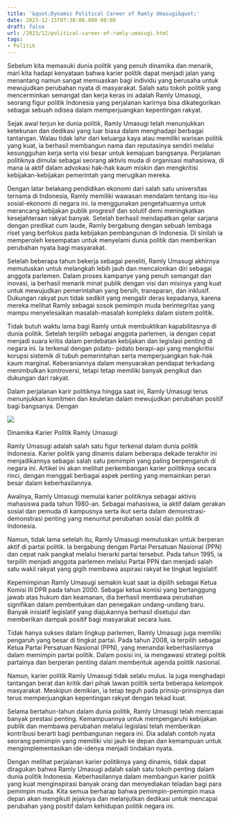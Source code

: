 ```yaml
---
title: '&quot;Dynamic Political Career of Ramly Umasugi&quot;'
date: 2023-12-15T07:38:00.000-08:00
draft: false
url: /2023/12/political-career-of-ramly-umasugi.html
tags: 
- Politik
---
```


  

Sebelum kita memasuki dunia politik yang penuh dinamika dan menarik, mari kita hadapi kenyataan bahwa karier politik dapat menjadi jalan yang menantang namun sangat memuaskan bagi individu yang berusaha untuk mewujudkan perubahan nyata di masyarakat. Salah satu tokoh politik yang mencerminkan semangat dan kerja keras ini adalah Ramly Umasugi, seorang figur politik Indonesia yang perjalanan karirnya bisa dikategorikan sebagai sebuah odisea dalam memperjuangkan kepentingan rakyat.

  

Sejak awal terjun ke dunia politik, Ramly Umasugi telah menunjukkan ketekunan dan dedikasi yang luar biasa dalam menghadapi berbagai tantangan. Walau tidak lahir dari keluarga kaya atau memiliki warisan politik yang kuat, ia berhasil membangun nama dan reputasinya sendiri melalui kesungguhan kerja serta visi besar untuk kemajuan bangsanya. Perjalanan politiknya dimulai sebagai seorang aktivis muda di organisasi mahasiswa, di mana ia aktif dalam advokasi hak-hak kaum miskin dan mengkritisi kebijakan-kebijakan pemerintah yang merugikan mereka.

  

Dengan latar belakang pendidikan ekonomi dari salah satu universitas ternama di Indonesia, Ramly memiliki wawasan mendalam tentang isu-isu sosial-ekonomi di negara ini. Ia menggunakan pengetahuannya untuk merancang kebijakan publik progresif dan solutif demi meningkatkan kesejahteraan rakyat banyak. Setelah berhasil mendapatkan gelar sarjana dengan predikat cum laude, Ramly bergabung dengan sebuah lembaga riset yang berfokus pada kebijakan pembangunan di Indonesia. Di sinilah ia memperoleh kesempatan untuk menyelami dunia politik dan memberikan perubahan nyata bagi masyarakat.

  

Setelah beberapa tahun bekerja sebagai peneliti, Ramly Umasugi akhirnya memutuskan untuk melangkah lebih jauh dan mencalonkan diri sebagai anggota parlemen. Dalam proses kampanye yang penuh semangat dan inovasi, ia berhasil menarik minat publik dengan visi dan misinya yang kuat untuk mewujudkan pemerintahan yang bersih, transparan, dan inklusif. Dukungan rakyat pun tidak sedikit yang mengalir deras kepadanya, karena mereka melihat Ramly sebagai sosok pemimpin muda berintegritas yang mampu menyelesaikan masalah-masalah kompleks dalam sistem politik.

  

Tidak butuh waktu lama bagi Ramly untuk membuktikan kapabilitasnya di dunia politik. Setelah terpilih sebagai anggota parlemen, ia dengan cepat menjadi suara kritis dalam perdebatan kebijakan dan legislasi penting di negara ini. Ia terkenal dengan pidato- pidato berapi-api yang mengkritisi korupsi sistemik di tubuh pemerintahan serta memperjuangkan hak-hak kaum marginal. Keberaniannya dalam menyuarakan pendapat terkadang menimbulkan kontroversi, tetapi tetap memiliki banyak pengikut dan dukungan dari rakyat.

  

Dalam perjalanan karir politiknya hingga saat ini, Ramly Umasugi terus menunjukkan komitmen dan keuletan dalam mewujudkan perubahan positif bagi bangsanya. Dengan

  

![](https://blogger.googleusercontent.com/img/b/R29vZ2xl/AVvXsEiDh3B48pdpogX8WE-jxVMxwbn_r4oPScS3MxLEXLY7wVCoq6hzf8SLNm6VlXyGjs7BjO08z9PRgT8NDQyKlN_5GbcmwDXQuKhTBFxwg9GsXS3a-sKNqsw0khQOFVlu_mrSDl2uwVcZVWF9/s1600/bupati+buru+ramly+umasugi.jpg)

  

Dinamika Karier Politik Ramly Umasugi

  

Ramly Umasugi adalah salah satu figur terkenal dalam dunia politik Indonesia. Karier politik yang dinamis dalam beberapa dekade terakhir ini menjadikannya sebagai salah satu pemimpin yang paling berpengaruh di negara ini. Artikel ini akan melihat perkembangan karier politiknya secara rinci, dengan menggali berbagai aspek penting yang memainkan peran besar dalam keberhasilannya.

  

Awalnya, Ramly Umasugi memulai karier politiknya sebagai aktivis mahasiswa pada tahun 1980-an. Sebagai mahasiswa, ia aktif dalam gerakan sosial dan pemuda di kampusnya serta ikut serta dalam demonstrasi-demonstrasi penting yang menuntut perubahan sosial dan politik di Indonesia.

  

Namun, tidak lama setelah itu, Ramly Umasugi memutuskan untuk berperan aktif di partai politik. Ia bergabung dengan Partai Persatuan Nasional (PPN) dan cepat naik pangkat melalui hierarki partai tersebut. Pada tahun 1995, ia terpilih menjadi anggota parlemen melalui Partai PPN dan menjadi salah satu wakil rakyat yang gigih membawa aspirasi rakyat ke tingkat legislatif.

  

Kepemimpinan Ramly Umasugi semakin kuat saat ia dipilih sebagai Ketua Komisi III DPR pada tahun 2000. Sebagai ketua komisi yang bertanggung jawab atas hukum dan keamanan, dia berhasil membawa perubahan signifikan dalam pembentukan dan penegakan undang-undang baru. Banyak inisiatif legislatif yang diajukannya berhasil disetujui dan memberikan dampak positif bagi masyarakat secara luas.

  

Tidak hanya sukses dalam lingkup parlemen, Ramly Umasugi juga memiliki pengaruh yang besar di tingkat partai. Pada tahun 2008, ia terpilih sebagai Ketua Partai Persatuan Nasional (PPN), yang menandai keberhasilannya dalam memimpin partai politik. Dalam posisi ini, ia mengawasi strategi politik partainya dan berperan penting dalam membentuk agenda politik nasional.

  

Namun, karier politik Ramly Umasugi tidak selalu mulus. Ia juga menghadapi tantangan berat dan kritik dari pihak lawan politik serta beberapa kelompok masyarakat. Meskipun demikian, ia tetap teguh pada prinsip-prinsipnya dan terus memperjuangkan kepentingan rakyat dengan tekad kuat.

  

Selama bertahun-tahun dalam dunia politik, Ramly Umasugi telah mencapai banyak prestasi penting. Kemampuannya untuk mempengaruhi kebijakan publik dan membawa perubahan melalui legislasi telah memberikan kontribusi berarti bagi pembangunan negara ini. Dia adalah contoh nyata seorang pemimpin yang memiliki visi jauh ke depan dan kemampuan untuk mengimplementasikan ide-idenya menjadi tindakan nyata.

  

Dengan melihat perjalanan karier politiknya yang dinamis, tidak dapat diragukan bahwa Ramly Umasugi adalah salah satu tokoh penting dalam dunia politik Indonesia. Keberhasilannya dalam membangun karier politik yang kuat menginspirasi banyak orang dan menyediakan teladan bagi para pemimpin muda. Kita semua berharap bahwa pemimpin-pemimpin masa depan akan mengikuti jejaknya dan melanjutkan dedikasi untuk mencapai perubahan yang positif dalam kehidupan politik negara ini.
